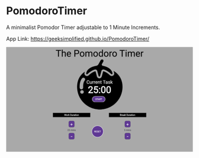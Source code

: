 # PomodoroTimer

A minimalist Pomodor Timer adjustable to 1 Minute Increments. 

App Link: https://geeksimplified.github.io/PomodoroTimer/

![ScreenShot](./assets/img/screenshot.png)
